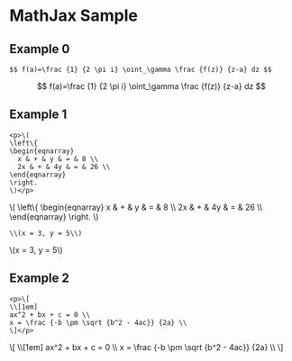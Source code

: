 # MathJax Sample

## Example 0

```
$$ f(a)=\frac {1} {2 \pi i} \oint_\gamma \frac {f(z)} {z-a} dz $$
```

$$ f(a)=\frac {1} {2 \pi i} \oint_\gamma \frac {f(z)} {z-a} dz $$

## Example 1

```
<p>\(
\left\{
\begin{eqnarray}
  x & + & y & = & 8 \\
  2x & + & 4y & = & 26 \\
\end{eqnarray}
\right.
\)</p>
```

<p>\(
\left\{
\begin{eqnarray}
  x & + & y & = & 8 \\
  2x & + & 4y & = & 26 \\
\end{eqnarray}
\right.
\)</p>

```
\\(x = 3, y = 5\\)
```

\\(x = 3, y = 5\\)

## Example 2

```
<p>\[
\\[1em]
ax^2 + bx + c = 0 \\
x = \frac {-b \pm \sqrt {b^2 - 4ac}} {2a} \\
\]</p>
```

<p>\[
\\[1em]
ax^2 + bx + c = 0 \\
x = \frac {-b \pm \sqrt {b^2 - 4ac}} {2a} \\
\]</p>
